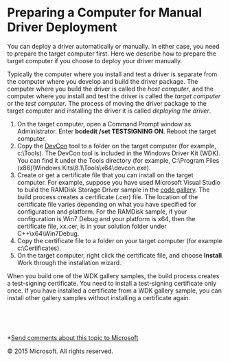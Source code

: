 <span id="vsdriver.preparing_a_computer_for_manual_driver_deployment"></span>Preparing a Computer for Manual Driver Deployment
==============================================================================================================================

You can deploy a driver automatically or manually. In either case, you need to prepare the target computer first. Here we describe how to prepare the target computer if you choose to deploy your driver manually.

Typically the computer where you install and test a driver is separate from the computer where you develop and build the driver package. The computer where you build the driver is called the *host computer*, and the computer where you install and test the driver is called the *target computer* or the *test computer*. The process of moving the driver package to the target computer and installing the driver it is called *deploying the driver*.

1.  On the target computer, open a Command Prompt window as Administrator. Enter **bcdedit /set TESTSIGNING ON**. Reboot the target computer.
2.  Copy the [DevCon](https://msdn.microsoft.com/en-us/Library/Windows/Hardware/Ff544707(v=vs.85).aspx) tool to a folder on the target computer (for example, c:\\Tools). The DevCon tool is included in the Windows Driver Kit (WDK). You can find it under the Tools directory (for example, C:\\Program Files (x86)\\Windows Kits\\8.1\\Tools\\x64\\devcon.exe).
3.  Create or get a certificate file that you can install on the target computer. For example, suppose you have used Microsoft Visual Studio to build the RAMDisk Storage Driver sample in the [code gallery](http://go.microsoft.com/fwlink/p/?LinkId=618052). The build process creates a certificate (.cer) file. The location of the certificate file varies depending on what you have specified for configuration and platform. For the RAMDisk sample, if your configuration is Win7 Debug and your platform is x64, then the certificate file, xx.cer, is in your solution folder under C++\\x64\\Win7Debug.
4.  Copy the certificate file to a folder on your target computer (for example c:\\Certificates).
5.  On the target computer, right click the certificate file, and choose **Install**. Work through the installation wizard.

When you build one of the WDK gallery samples, the build process creates a test-signing certificate. You need to install a test-signing certificate only once. If you have installed a certificate from a WDK gallery sample, you can install other gallery samples without installing a certificate again.

 

 

*[Send comments about this topic to Microsoft](mailto:wsddocfb@microsoft.com?subject=Documentation%20feedback%20[VsDriver\vsdriver]:%20Preparing%20a%20Computer%20for%20Manual%20Driver%20Deployment%20%20RELEASE:%20(9/30/2015)&body=%0A%0APRIVACY%20STATEMENT%0A%0AWe%20use%20your%20feedback%20to%20improve%20the%20documentation.%20We%20don't%20use%20your%20email%20address%20for%20any%20other%20purpose,%20and%20we'll%20remove%20your%20email%20address%20from%20our%20system%20after%20the%20issue%20that%20you're%20reporting%20is%20fixed.%20While%20we're%20working%20to%20fix%20this%20issue,%20we%20might%20send%20you%20an%20email%20message%20to%20ask%20for%20more%20info.%20Later,%20we%20might%20also%20send%20you%20an%20email%20message%20to%20let%20you%20know%20that%20we've%20addressed%20your%20feedback.%0A%0AFor%20more%20info%20about%20Microsoft's%20privacy%20policy,%20see%20http://privacy.microsoft.com/en-us/default.aspx. "Send comments about this topic to Microsoft")

© 2015 Microsoft. All rights reserved.

